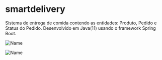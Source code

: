 # smartdelivery
Sistema de entrega de comida contendo as entidades: Produto, Pedido e Status do Pedido.
Desenvolvido em Java(11) usando o framework Spring Boot.

![Name](https://img.shields.io/badge/Java-ED8B00?style=for-the-badge&logo=openjdk&logoColor=white)

![Name](https://img.shields.io/badge/Spring-6DB33F?style=for-the-badge&logo=spring&logoColor=white)
